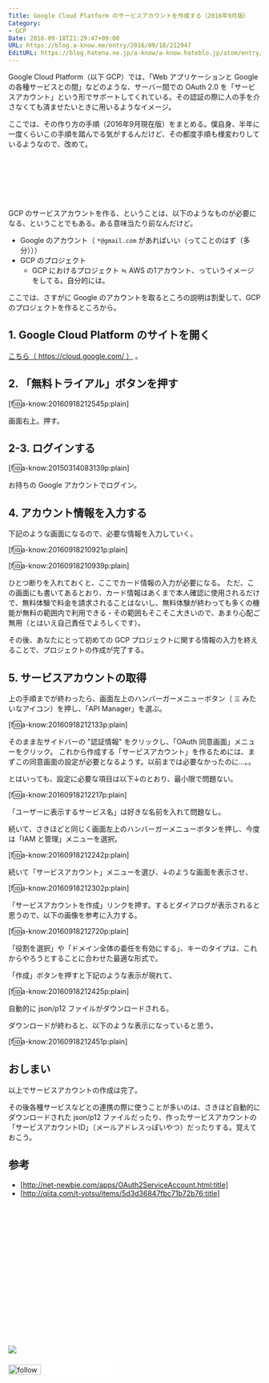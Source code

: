 ```yaml
---
Title: Google Cloud Platform のサービスアカウントを作成する（2016年9月版）
Category:
- GCP
Date: 2016-09-18T21:29:47+09:00
URL: https://blog.a-know.me/entry/2016/09/18/212947
EditURL: https://blog.hatena.ne.jp/a-know/a-know.hateblo.jp/atom/entry/10328749687185028462
---
```


Google Cloud Platform（以下 GCP）では、「Web アプリケーションと Google の各種サービスとの間」などのような、サーバー間での OAuth 2.0 を「サービスアカウント」という形でサポートしてくれている。その認証の際に人の手を介さなくても済ませたいときに用いるようなイメージ。

ここでは、その作り方の手順（2016年9月現在版）をまとめる。僕自身、半年に一度くらいこの手順を踏んでる気がするんだけど、その都度手順も様変わりしているようなので、改めて。


<!-- more -->


<script async src="//pagead2.googlesyndication.com/pagead/js/adsbygoogle.js"></script>
<!-- article-top -->
<ins class="adsbygoogle"
     style="display:inline-block;width:728px;height:90px"
     data-ad-client="ca-pub-3463034538369189"
     data-ad-slot="8367620130"></ins>
<script>
(adsbygoogle = window.adsbygoogle || []).push({});
</script>


GCP のサービスアカウントを作る、ということは、以下のようなものが必要になる、ということでもある。ある意味当たり前なんだけど。


* Google のアカウント（ `*@gmail.com` があればいい（ってことのはず（多分）））
* GCP のプロジェクト
    * GCP におけるプロジェクト ≒ AWS の1アカウント、っていうイメージをしてる。自分的には。


ここでは、さすがに Google のアカウントを取るところの説明は割愛して、GCP のプロジェクトを作るところから。


## 1.  Google Cloud Platform のサイトを開く
[こちら（ https://cloud.google.com/ ）](https://cloud.google.com/) 。


## 2. 「無料トライアル」ボタンを押す


[f:id:a-know:20160918212545p:plain]


画面右上。押す。


## 2-3. ログインする

[f:id:a-know:20150314083139p:plain]


お持ちの Google アカウントでログイン。


## 4. アカウント情報を入力する
下記のような画面になるので、必要な情報を入力していく。


[f:id:a-know:20160918210921p:plain]


[f:id:a-know:20160918210939p:plain]


ひとつ断りを入れておくと、ここでカード情報の入力が必要になる。
ただ、この画面にも書いてあるとおり、カード情報はあくまで本人確認に使用されるだけで、無料体験で料金を請求されることはないし、無料体験が終わっても多くの機能が無料の範囲内で利用できる・その範囲もそこそこ大きいので、あまり心配ご無用（とはいえ自己責任でよろしくです）。


その後、あなたにとって初めての GCP プロジェクトに関する情報の入力を終えることで、プロジェクトの作成が完了する。


## 5. サービスアカウントの取得
上の手順までが終わったら、画面左上のハンバーガーメニューボタン（ `三` みたいなアイコン）を押し、「API Manager」を選ぶ。


[f:id:a-know:20160918212133p:plain]


そのまま左サイドバーの "認証情報" をクリックし、「OAuth 同意画面」メニューをクリック。
これから作成する「サービスアカウント」を作るためには、まずこの同意画面の設定が必要となるようす。以前までは必要なかったのに...。。


とはいっても、設定に必要な項目は以下↓のとおり、最小限で問題ない。


[f:id:a-know:20160918212217p:plain]


「ユーザーに表示するサービス名」は好きな名前を入れて問題なし。



続いて、さきほどと同じく画面左上のハンバーガーメニューボタンを押し、今度は「IAM と管理」メニューを選択。


[f:id:a-know:20160918212242p:plain]


続いて「サービスアカウント」メニューを選び、↓のような画面を表示させ、


[f:id:a-know:20160918212302p:plain]


「サービスアカウントを作成」リンクを押す。するとダイアログが表示されると思うので、以下の画像を参考に入力する。


[f:id:a-know:20160918212720p:plain]


「役割を選択」や「ドメイン全体の委任を有効にする」、キーのタイプは、これからやろうとすることに合わせた最適な形式で。


「作成」ボタンを押すと下記のような表示が現れて、


[f:id:a-know:20160918212425p:plain]


自動的に json/p12 ファイルがダウンロードされる。


ダウンロードが終わると、以下のような表示になっていると思う。


[f:id:a-know:20160918212451p:plain]


## おしまい


以上でサービスアカウントの作成は完了。


その後各種サービスなどとの連携の際に使うことが多いのは、さきほど自動的にダウンロードされた json/p12 ファイルだったり、作ったサービスアカウントの「サービスアカウントID」（メールアドレスっぽいやつ）だったりする。覚えておこう。


## 参考

* [http://net-newbie.com/apps/OAuth2ServiceAccount.html:title]
* [http://qiita.com/t-yotsu/items/5d3d36847fbc71b72b76:title]


<div>
<br>
<script async src="//pagead2.googlesyndication.com/pagead/js/adsbygoogle.js"></script>
<!-- article-bottom2 -->
<ins class="adsbygoogle"
     style="display:inline-block;width:300px;height:250px"
     data-ad-client="ca-pub-3463034538369189"
     data-ad-slot="5274552934"></ins>
<script>
(adsbygoogle = window.adsbygoogle || []).push({});
</script>

<a href="http://bit.ly/pixe-la" target='blank' rel="nofollow"><img src="https://cdn-ak.f.st-hatena.com/images/fotolife/a/a-know/20170405/20170405220342.png"></a>
<br>
</div>

<div>
<a href='http://cloud.feedly.com/#subscription%2Ffeed%2Fhttp%3A%2F%2Fblog.a-know.me%2Ffeed'  target='blank'><img id='feedlyFollow' src='//s3.feedly.com/img/follows/feedly-follow-rectangle-volume-small_2x.png' alt='follow us in feedly' width='65' height='20'></a>



<iframe src="//blog.hatena.ne.jp/a-know/a-know.hateblo.jp/subscribe/iframe" allowtransparency="true" frameborder="0" scrolling="no" width="150" height="28"></iframe>
</div>


<script src="https://moshi-moshi.moshimo.works/moshimoshi/a_know_blog/2016-09-18-212947?title=Google%20Cloud%20Platform%20%E3%81%AE%E3%82%B5%E3%83%BC%E3%83%93%E3%82%B9%E3%82%A2%E3%82%AB%E3%82%A6%E3%83%B3%E3%83%88%E3%82%92%E4%BD%9C%E6%88%90%E3%81%99%E3%82%8B%EF%BC%882016%E5%B9%B49%E6%9C%88%E7%89%88%EF%BC%89"></script>
